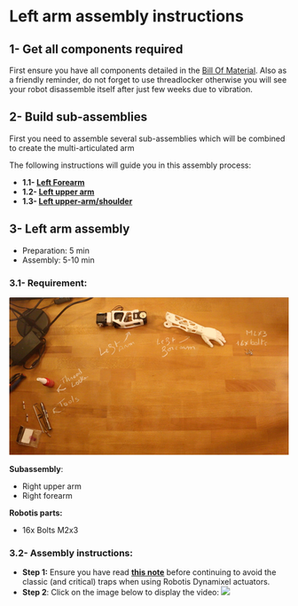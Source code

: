 # Left arm assembly instructions


## 1- Get all components required

First ensure you have all components detailed in the [Bill Of Material](BOM.md).
Also as a friendly reminder, do not forget to use threadlocker otherwise you will see your robot disassemble itself after just few weeks due to vibration.

## 2- Build sub-assemblies

First you need to assemble several sub-assemblies which will be combined to create the multi-articulated arm

The following instructions will guide you in this assembly process:

- **1.1- [Left Forearm ](subassemblies/left_forearm_assembly_instructions.md)**
- **1.2- [Left upper arm](subassemblies/left_upper_arm_assembly.md)**
- **1.3- [Left upper-arm/shoulder](subassemblies/left_upper_arm_shoulder_assembly.md)**



## 3- Left arm assembly

- Preparation: 5 min
- Assembly: 5-10 min

### 3.1- Requirement:
![](img/left_arm_assembly.jpg)

**Subassembly**:
- Right upper arm
- Right forearm

**Robotis parts:**
- 16x Bolts M2x3

### 3.2- Assembly instructions:

- **Step 1:** Ensure you have read [**this note**](//github.com/matthieu-lapeyre/Robotis-library/blob/master/doc/robotis_tricks.md) before continuing to avoid the classic (and critical) traps when using Robotis Dynamixel actuators.
- **Step 2**: Click on the image below to display the video:
[![](http://img.youtube.com/vi/TZb6_hVlmcA/0.jpg)](http://youtu.be/TZb6_hVlmcA)
